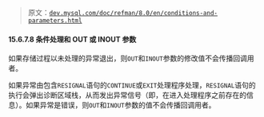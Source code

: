 > 原文：[`dev.mysql.com/doc/refman/8.0/en/conditions-and-parameters.html`](https://dev.mysql.com/doc/refman/8.0/en/conditions-and-parameters.html)

#### 15.6.7.8 条件处理和 OUT 或 INOUT 参数

如果存储过程以未处理的异常退出，则`OUT`和`INOUT`参数的修改值不会传播回调用者。

如果异常由包含`RESIGNAL`语句的`CONTINUE`或`EXIT`处理程序处理，`RESIGNAL`语句的执行会弹出诊断区域栈，从而发出异常信号（即，在进入处理程序之前存在的信息）。如果异常是错误，则`OUT`和`INOUT`参数的值不会传播回调用者。
